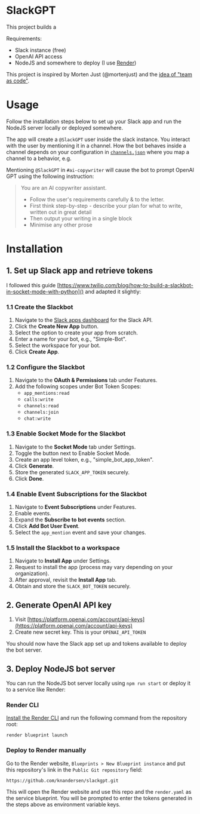 # SlackGPT

This project builds a

Requirements:

- Slack instance (free)
- OpenAI API access
- NodeJS and somewhere to deploy (I use [Render](http://render.com))

This project is inspired by Morten Just (@mortenjust) and the
[idea of "team as code"](https://twitter.com/mortenjust/status/1638068433127366657).

# Usage

Follow the installation steps below to set up your Slack app and run the NodeJS
server locally or deployed somewhere.

The app will create a `@SlackGPT` user inside the slack instance. You interact
with the user by mentioning it in a channel. How the bot behaves inside a
channel depends on your configuration in [`channels.json`](/channels.json) where
you map a channel to a behavior, e.g.

Mentioning `@SlackGPT` in `#ai-copywriter` will cause the bot to prompt OpenAI
GPT using the following instruction:

> You are an AI copywriter assistant.
>
> - Follow the user's requirements carefully & to the letter.
> - First think step-by-step - describe your plan for what to write, written out
  > in great detail
> - Then output your writing in a single block
> - Minimise any other prose

# Installation

## 1. Set up Slack app and retrieve tokens

I followed this guide
[https://www.twilio.com/blog/how-to-build-a-slackbot-in-socket-mode-with-python]()
and adapted it slightly:

### 1.1 Create the Slackbot

1. Navigate to the [Slack apps dashboard](https://api.slack.com/apps) for the
   Slack API.
2. Click the **Create New App** button.
3. Select the option to create your app from scratch.
4. Enter a name for your bot, e.g., "Simple-Bot".
5. Select the workspace for your bot.
6. Click **Create App**.

### 1.2 Configure the Slackbot

1. Navigate to the **OAuth & Permissions** tab under Features.
2. Add the following scopes under Bot Token Scopes:
   - `app_mentions:read`
   - `calls:write`
   - `channels:read`
   - `channels:join`
   - `chat:write`

### 1.3 Enable Socket Mode for the Slackbot

1. Navigate to the **Socket Mode** tab under Settings.
2. Toggle the button next to Enable Socket Mode.
3. Create an app level token, e.g., "simple_bot_app_token".
4. Click **Generate**.
5. Store the generated `SLACK_APP_TOKEN` securely.
6. Click **Done**.

### 1.4 Enable Event Subscriptions for the Slackbot

1. Navigate to **Event Subscriptions** under Features.
2. Enable events.
3. Expand the **Subscribe to bot events** section.
4. Click **Add Bot User Event**.
5. Select the `app_mention` event and save your changes.

### 1.5 Install the Slackbot to a workspace

1. Navigate to **Install App** under Settings.
2. Request to install the app (process may vary depending on your organization).
3. After approval, revisit the **Install App** tab.
4. Obtain and store the `SLACK_BOT_TOKEN` securely.

## 2. Generate OpenAI API key

1. Visit
   [https://platform.openai.com/account/api-keys](https://platform.openai.com/account/api-keys)
2. Create new secret key. This is your `OPENAI_API_TOKEN`

You should now have the Slack app set up and tokens available to deploy the bot
server.

## 3. Deploy NodeJS bot server

You can run the NodeJS bot server locally using `npm run start` or deploy it to
a service like Render:

### Render CLI

[Install the Render CLI](https://render.com/docs/cli) and run the following
command from the repository root:

`render blueprint launch`

### Deploy to Render manually

Go to the Render website, `Blueprints > New Blueprint instance` and put this
repository's link in the `Public Git repository` field:

`https://github.com/knandersen/slackgpt.git`

This will open the Render website and use this repo and the `render.yaml` as the
service blueprint. You will be prompted to enter the tokens generated in the
steps above as environment variable keys.
